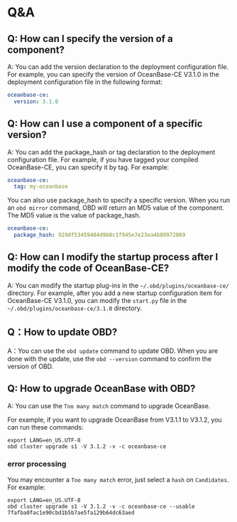 # Q&A

## Q: How can I specify the version of a component?

A: You can add the version declaration to the deployment configuration file. For example, you can specify the version of OceanBase-CE V3.1.0 in the deployment configuration file in the following format:

```yaml
oceanbase-ce:
  version: 3.1.0
```

## Q: How can I use a component of a specific version?

A: You can add the package_hash or tag declaration to the deployment configuration file.
For example, if you have tagged your compiled OceanBase-CE, you can specify it by tag. For example:

```yaml
oceanbase-ce:
  tag: my-oceanbase
```

You can also use package_hash to specify a specific version. When you run an `obd mirror` command, OBD will return an MD5 value of the component. The MD5 value is the value of package_hash.

```yaml
oceanbase-ce:
  package_hash: 929df53459404d9b0c1f945e7e23ea4b89972069
```

## Q: How can I modify the startup process after I modify the code of OceanBase-CE?

A: You can modify the startup plug-ins in the `~/.obd/plugins/oceanbase-ce/` directory. For example, after you add a new startup configuration item for OceanBase-CE V3.1.0, you can modify the `start.py` file in the `~/.obd/plugins/oceanbase-ce/3.1.0` directory.

## Q：How to update OBD?

A：You can use the `obd update` command to update OBD. When you are done with the update, use the `obd --version` command to confirm the version of OBD.

## Q: How to upgrade OceanBase with OBD?
 
 A: You can use the `Too many match` command to upgrade OceanBase.
 
 For example, if you want to upgrade OceanBase from V3.1.1 to V3.1.2, you can run these commands:

  ```shell
export LANG=en_US.UTF-8
obd cluster upgrade s1 -V 3.1.2 -v -c oceanbase-ce
```

### error processing

You may encounter a `Too many match` error, just select a `hash` on `Candidates`. For example:

```shell
export LANG=en_US.UTF-8
obd cluster upgrade s1 -V 3.1.2 -v -c oceanbase-ce --usable 7fafba0fac1e90cbd1b5b7ae5fa129b64dc63aed
```
